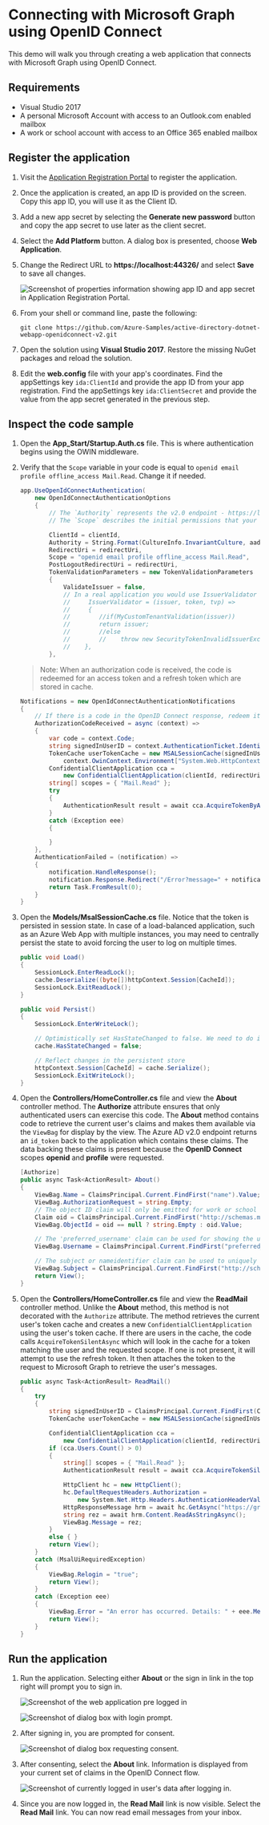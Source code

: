 # Connecting with Microsoft Graph using OpenID Connect

This demo will walk you through creating a web application that connects with Microsoft Graph using OpenID Connect.

## Requirements

- Visual Studio 2017
- A personal Microsoft Account with access to an Outlook.com enabled mailbox
- A work or school account with access to an Office 365 enabled mailbox

## Register the application

1. Visit the [Application Registration Portal](https://apps.dev.microsoft.com/) to register the application.

1. Once the application is created, an app ID is provided on the screen. Copy this app ID, you will use it as the Client ID.

1. Add a new app secret by selecting the **Generate new password** button and copy the app secret to use later as the client secret.

1. Select the **Add Platform** button. A dialog box is presented, choose **Web Application**.

1. Change the Redirect URL to **https://localhost:44326/** and select **Save** to save all changes.

    ![Screenshot of properties information showing app ID and app secret in Application Registration Portal.](../../Images/11.png)

1. From your shell or command line, paste the following:

    ```shell
    git clone https://github.com/Azure-Samples/active-directory-dotnet-webapp-openidconnect-v2.git
    ```

1. Open the solution using **Visual Studio 2017**. Restore the missing NuGet packages and reload the solution.

1. Edit the **web.config** file with your app's coordinates. Find the appSettings key `ida:ClientId` and provide the app ID from your app registration. Find the appSettings key `ida:ClientSecret` and provide the value from the app secret generated in the previous step.

## Inspect the code sample

1. Open the **App_Start/Startup.Auth.cs** file. This is where authentication begins using the OWIN middleware.

1. Verify that the `Scope` variable in your code is equal to `openid email profile offline_access Mail.Read`. Change it if needed.

    ```csharp
    app.UseOpenIdConnectAuthentication(
        new OpenIdConnectAuthenticationOptions
        {
            // The `Authority` represents the v2.0 endpoint - https://login.microsoftonline.com/common/v2.0
            // The `Scope` describes the initial permissions that your app will need.  See https://azure.microsoft.com/documentation/articles/active-directory-v2-scopes/

            ClientId = clientId,
            Authority = String.Format(CultureInfo.InvariantCulture, aadInstance, "common", "/v2.0"),
            RedirectUri = redirectUri,
            Scope = "openid email profile offline_access Mail.Read",
            PostLogoutRedirectUri = redirectUri,
            TokenValidationParameters = new TokenValidationParameters
            {
                ValidateIssuer = false,
                // In a real application you would use IssuerValidator for additional checks, like making sure the user's organization has signed up for your app.
                //     IssuerValidator = (issuer, token, tvp) =>
                //     {
                //        //if(MyCustomTenantValidation(issuer))
                //        return issuer;
                //        //else
                //        //    throw new SecurityTokenInvalidIssuerException("Invalid issuer");
                //    },
            },
    ```

    >Note:  When an authorization code is received, the code is redeemed for an access token and a refresh token which are stored in cache.

    ```csharp
    Notifications = new OpenIdConnectAuthenticationNotifications
    {
        // If there is a code in the OpenID Connect response, redeem it for an access token and refresh token, and store those away.
        AuthorizationCodeReceived = async (context) =>
        {
            var code = context.Code;
            string signedInUserID = context.AuthenticationTicket.Identity.FindFirst(ClaimTypes.NameIdentifier).Value;
            TokenCache userTokenCache = new MSALSessionCache(signedInUserID,
                context.OwinContext.Environment["System.Web.HttpContextBase"] as HttpContextBase).GetMsalCacheInstance();
            ConfidentialClientApplication cca =
                new ConfidentialClientApplication(clientId, redirectUri, new ClientCredential(appKey), userTokenCache,null);
            string[] scopes = { "Mail.Read" };
            try
            {
                AuthenticationResult result = await cca.AcquireTokenByAuthorizationCodeAsync(code, scopes);
            }
            catch (Exception eee)
            {

            }
        },
        AuthenticationFailed = (notification) =>
        {
            notification.HandleResponse();
            notification.Response.Redirect("/Error?message=" + notification.Exception.Message);
            return Task.FromResult(0);
        }
    }
    ```

1. Open the **Models/MsalSessionCache.cs** file. Notice that the token is persisted in session state. In case of a load-balanced application, such as an Azure Web App with multiple instances, you may need to centrally persist the state to avoid forcing the user to log on multiple times.

    ```csharp
    public void Load()
    {
        SessionLock.EnterReadLock();
        cache.Deserialize((byte[])httpContext.Session[CacheId]);
        SessionLock.ExitReadLock();
    }

    public void Persist()
    {
        SessionLock.EnterWriteLock();

        // Optimistically set HasStateChanged to false. We need to do it early to avoid losing changes made by a concurrent thread.
        cache.HasStateChanged = false;

        // Reflect changes in the persistent store
        httpContext.Session[CacheId] = cache.Serialize();
        SessionLock.ExitWriteLock();
    }
    ```

1. Open the **Controllers/HomeController.cs** file and view the **About** controller method. The **Authorize** attribute ensures that only authenticated users can exercise this code. The **About** method contains code to retrieve the current user's claims and makes them available via the `ViewBag` for display by the view. The Azure AD v2.0 endpoint returns an `id_token` back to the application which contains these claims. The data backing these claims is present because the **OpenID Connect** scopes **openid** and **profile** were requested.

    ```csharp
    [Authorize]
    public async Task<ActionResult> About()
    {
        ViewBag.Name = ClaimsPrincipal.Current.FindFirst("name").Value;
        ViewBag.AuthorizationRequest = string.Empty;
        // The object ID claim will only be emitted for work or school accounts at this time.
        Claim oid = ClaimsPrincipal.Current.FindFirst("http://schemas.microsoft.com/identity/claims/objectidentifier");
        ViewBag.ObjectId = oid == null ? string.Empty : oid.Value;

        // The 'preferred_username' claim can be used for showing the user's primary way of identifying themselves
        ViewBag.Username = ClaimsPrincipal.Current.FindFirst("preferred_username").Value;

        // The subject or nameidentifier claim can be used to uniquely identify the user
        ViewBag.Subject = ClaimsPrincipal.Current.FindFirst("http://schemas.xmlsoap.org/ws/2005/05/identity/claims/nameidentifier").Value;
        return View();
    }
    ```

1. Open the **Controllers/HomeController.cs** file and view the **ReadMail** controller method. Unlike the **About** method, this method is not decorated with the `Authorize` attribute. The method retrieves the current user's token cache and creates a new `ConfidentialClientApplication` using the user's token cache. If there are users in the cache, the code calls `AcquireTokenSilentAsync` which will look in the cache for a token matching the user and the requested scope. If one is not present, it will attempt to use the refresh token. It then attaches the token to the request to Microsoft Graph to retrieve the user's messages.

    ```csharp
    public async Task<ActionResult> ReadMail()
    {
        try
        {
            string signedInUserID = ClaimsPrincipal.Current.FindFirst(ClaimTypes.NameIdentifier).Value;
            TokenCache userTokenCache = new MSALSessionCache(signedInUserID, this.HttpContext).GetMsalCacheInstance();

            ConfidentialClientApplication cca =
                new ConfidentialClientApplication(clientId, redirectUri, new ClientCredential(appKey), userTokenCache, null);
            if (cca.Users.Count() > 0)
            {
                string[] scopes = { "Mail.Read" };
                AuthenticationResult result = await cca.AcquireTokenSilentAsync(scopes, cca.Users.First());

                HttpClient hc = new HttpClient();
                hc.DefaultRequestHeaders.Authorization =
                    new System.Net.Http.Headers.AuthenticationHeaderValue("bearer", result.AccessToken);
                HttpResponseMessage hrm = await hc.GetAsync("https://graph.microsoft.com/v1.0/me/messages");
                string rez = await hrm.Content.ReadAsStringAsync();
                ViewBag.Message = rez;
            }
            else { }
            return View();
        }
        catch (MsalUiRequiredException)
        {
            ViewBag.Relogin = "true";
            return View();
        }
        catch (Exception eee)
        {
            ViewBag.Error = "An error has occurred. Details: " + eee.Message;
            return View();
        }
    }
    ```

## Run the application

1. Run the application. Selecting either **About** or the sign in link in the top right will prompt you to sign in.

    ![Screenshot of the web application pre logged in](../../Images/13.png)

    ![Screenshot of dialog box with login prompt.](../../Images/14.png)

1. After signing in, you are prompted for consent.

    ![Screenshot of dialog box requesting consent.](../../Images/15.png)

1. After consenting, select the **About** link. Information is displayed from your current set of claims in the OpenID Connect flow.

    ![Screenshot of currently logged in user's data after logging in.](../../Images/16.png)

1. Since you are now logged in, the **Read Mail** link is now visible. Select the **Read Mail** link. You can now read email messages from your inbox.
